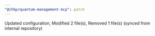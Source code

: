 ```yaml
---
"@chkp/quantum-management-mcp": patch
---
```


Updated configuration, Modified 2 file(s), Removed 1 file(s) (synced from internal repository)
